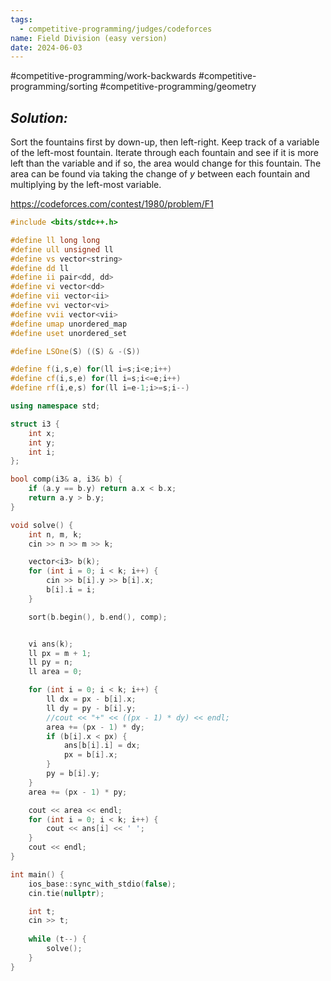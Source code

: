 ```yaml
---
tags:
  - competitive-programming/judges/codeforces
name: Field Division (easy version)
date: 2024-06-03
---
```

#competitive-programming/work-backwards #competitive-programming/sorting #competitive-programming/geometry 
## _Solution:_
Sort the fountains first by down-up, then left-right. Keep track of a variable of the left-most fountain. Iterate through each fountain and see if it is more left than the variable and if so, the area would change for this fountain. The area can be found via taking the change of $y$ between each fountain and multiplying by the left-most variable.

https://codeforces.com/contest/1980/problem/F1
```cpp
#include <bits/stdc++.h>

#define ll long long
#define ull unsigned ll
#define vs vector<string>
#define dd ll
#define ii pair<dd, dd>
#define vi vector<dd>
#define vii vector<ii>
#define vvi vector<vi>
#define vvii vector<vii>
#define umap unordered_map
#define uset unordered_set

#define LSOne(S) ((S) & -(S))

#define f(i,s,e) for(ll i=s;i<e;i++)
#define cf(i,s,e) for(ll i=s;i<=e;i++)
#define rf(i,e,s) for(ll i=e-1;i>=s;i--)

using namespace std;

struct i3 {
    int x;
    int y;
    int i;
};

bool comp(i3& a, i3& b) {
    if (a.y == b.y) return a.x < b.x;
    return a.y > b.y;
}

void solve() {
    int n, m, k;
    cin >> n >> m >> k;

    vector<i3> b(k);
    for (int i = 0; i < k; i++) {
        cin >> b[i].y >> b[i].x;
        b[i].i = i;
    }

    sort(b.begin(), b.end(), comp);


    vi ans(k);
    ll px = m + 1;
    ll py = n;
    ll area = 0;

    for (int i = 0; i < k; i++) {
        ll dx = px - b[i].x;
        ll dy = py - b[i].y;
        //cout << "+" << ((px - 1) * dy) << endl;
        area += (px - 1) * dy;
        if (b[i].x < px) {
            ans[b[i].i] = dx;
            px = b[i].x;
        }
        py = b[i].y;
    }
    area += (px - 1) * py;

    cout << area << endl;
    for (int i = 0; i < k; i++) {
        cout << ans[i] << ' ';
    }
    cout << endl;
}

int main() {
    ios_base::sync_with_stdio(false);
    cin.tie(nullptr);

    int t;
    cin >> t;
    
    while (t--) {
        solve();
    }
}
```